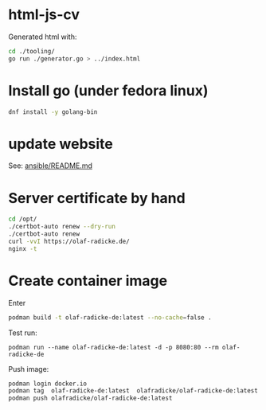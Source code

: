# html-js-cv #

Generated html with:

```bash
cd ./tooling/
go run ./generator.go > ../index.html
```

# Install go (under fedora linux) #

```bash
dnf install -y golang-bin

```

# update website

See: [ansible/README.md](ansible/README.md)

# Server certificate by hand

```bash
cd /opt/
./certbot-auto renew --dry-run
./certbot-auto renew
curl -vvI https://olaf-radicke.de/
nginx -t
```

# Create container image

Enter

```bash
podman build -t olaf-radicke-de:latest --no-cache=false .
```

Test run:

```
podman run --name olaf-radicke-de:latest -d -p 8080:80 --rm olaf-radicke-de
```

Push image:

```bash
podman login docker.io
podman tag  olaf-radicke-de:latest  olafradicke/olaf-radicke-de:latest
podman push olafradicke/olaf-radicke-de:latest
```
